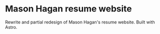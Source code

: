 # Mason Hagan resume website

Rewrite and partial redesign of Mason Hagan's resume website. Built with Astro.
